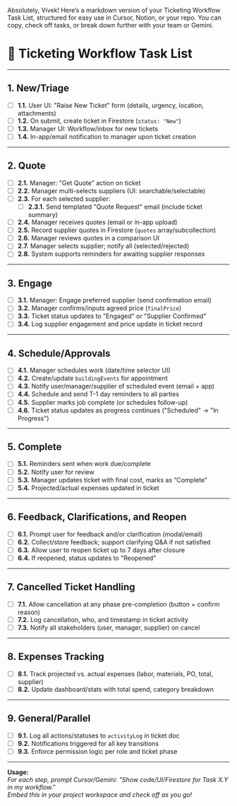 Absolutely, Vivek! Here’s a markdown version of your Ticketing Workflow Task List, structured for easy use in Cursor, Notion, or your repo. You can copy, check off tasks, or break down further with your team or Gemini.

# 📝 Ticketing Workflow Task List

---

## 1. New/Triage

- [ ] **1.1.** User UI: "Raise New Ticket" form (details, urgency, location, attachments)
- [ ] **1.2.** On submit, create ticket in Firestore (`status: "New"`)
- [ ] **1.3.** Manager UI: Workflow/inbox for new tickets
- [ ] **1.4.** In-app/email notification to manager upon ticket creation

---

## 2. Quote

- [ ] **2.1.** Manager: "Get Quote" action on ticket
- [ ] **2.2.** Manager multi-selects suppliers (UI: searchable/selectable)
- [ ] **2.3.** For each selected supplier:
    - [ ] **2.3.1.** Send templated "Quote Request" email (include ticket summary)
- [ ] **2.4.** Manager receives quotes (email or in-app upload)
- [ ] **2.5.** Record supplier quotes in Firestore (`quotes` array/subcollection)
- [ ] **2.6.** Manager reviews quotes in a comparison UI
- [ ] **2.7.** Manager selects supplier; notify all (selected/rejected)
- [ ] **2.8.** System supports reminders for awaiting supplier responses

---

## 3. Engage

- [ ] **3.1.** Manager: Engage preferred supplier (send confirmation email)
- [ ] **3.2.** Manager confirms/inputs agreed price (`finalPrice`)
- [ ] **3.3.** Ticket status updates to "Engaged" or "Supplier Confirmed"
- [ ] **3.4.** Log supplier engagement and price update in ticket record

---

## 4. Schedule/Approvals

- [ ] **4.1.** Manager schedules work (date/time selector UI)
- [ ] **4.2.** Create/update `buildingEvents` for appointment
- [ ] **4.3.** Notify user/manager/supplier of scheduled event (email + app)
- [ ] **4.4.** Schedule and send T-1 day reminders to all parties
- [ ] **4.5.** Supplier marks job complete (or schedules follow-up)
- [ ] **4.6.** Ticket status updates as progress continues ("Scheduled" → "In Progress")

---

## 5. Complete

- [ ] **5.1.** Reminders sent when work due/complete
- [ ] **5.2.** Notify user for review
- [ ] **5.3.** Manager updates ticket with final cost, marks as “Complete”
- [ ] **5.4.** Projected/actual expenses updated in ticket

---

## 6. Feedback, Clarifications, and Reopen

- [ ] **6.1.** Prompt user for feedback and/or clarification (modal/email)
- [ ] **6.2.** Collect/store feedback; support clarifying Q&A if not satisfied
- [ ] **6.3.** Allow user to reopen ticket up to 7 days after closure
- [ ] **6.4.** If reopened, status updates to "Reopened"

---

## 7. Cancelled Ticket Handling

- [ ] **7.1.** Allow cancellation at any phase pre-completion (button + confirm reason)
- [ ] **7.2.** Log cancellation, who, and timestamp in ticket activity
- [ ] **7.3.** Notify all stakeholders (user, manager, supplier) on cancel

---

## 8. Expenses Tracking

- [ ] **8.1.** Track projected vs. actual expenses (labor, materials, PO, total, supplier)
- [ ] **8.2.** Update dashboard/stats with total spend, category breakdown

---

## 9. General/Parallel

- [ ] **9.1.** Log all actions/statuses to `activityLog` in ticket doc
- [ ] **9.2.** Notifications triggered for all key transitions
- [ ] **9.3.** Enforce permission logic per role and ticket phase

---

**Usage:**  
_For each step, prompt Cursor/Gemini: "Show code/UI/Firestore for Task X.Y in my workflow."  
Embed this in your project workspace and check off as you go!_